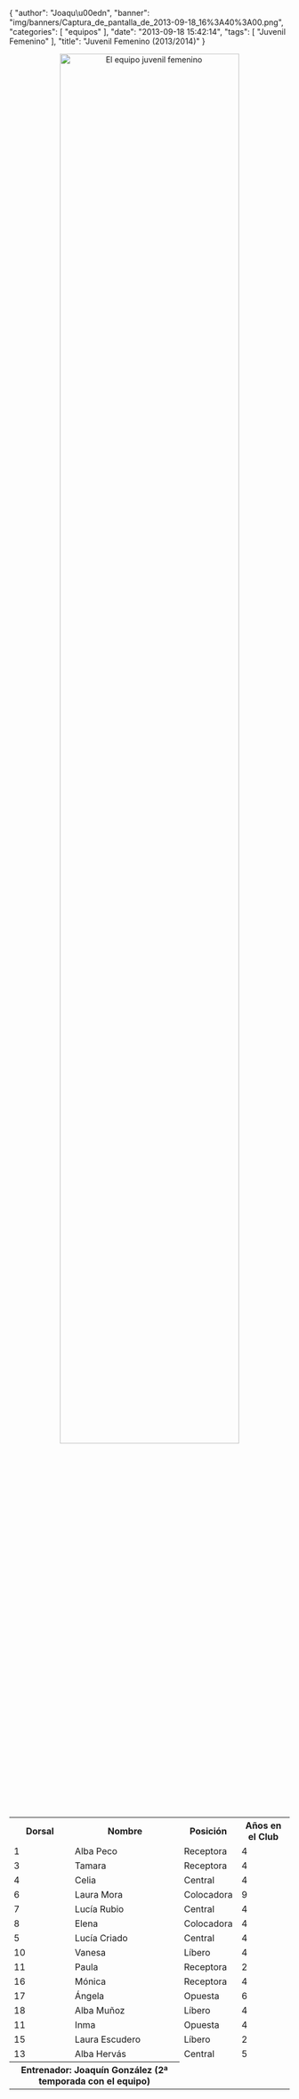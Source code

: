 {
  "author": "Joaqu\u00edn",
  "banner": "img/banners/Captura_de_pantalla_de_2013-09-18_16%3A40%3A00.png",
  "categories": [
    "equipos"
  ],
  "date": "2013-09-18 15:42:14",
  "tags": [
    "Juvenil Femenino"
  ],
  "title": "Juvenil Femenino (2013/2014)"
}

<center>
<a target="_new" href="http://www.advmiguelturra.org/drupal/sites/default/files/Captura%20de%20pantalla%20de%202013-09-18%2016%3A40%3A00.png">
<img alt="El equipo juvenil femenino" width="80%" align="center" src="http://www.advmiguelturra.org/drupal/sites/default/files/Captura%20de%20pantalla%20de%202013-09-18%2016%3A40%3A00.png"/> </a>
</center>

<p>&nbsp;</p>

<table align="center">
  <tr>
	<th>Dorsal</th>
	<th>Nombre</th>
	<th>Posición</th>
	<th>Años en el Club</th>
  </tr>

  <tr>
	<td>1</td>
	<td>Alba Peco</td>
	<td>Receptora</td>
	<td>4</td>
  </tr>

  <tr>
	<td>3</td>
	<td>Tamara</td>
	<td>Receptora</td>
	<td>4</td>
  </tr>

  <tr>
	<td>4</td>
	<td>Celia</td>
	<td>Central</td>
	<td>4</td>
  </tr>

  <tr>
	<td>6</td>
	<td>Laura Mora</td>
	<td>Colocadora</td>
	<td>9</td>
  </tr>

  <tr>
	<td>7</td>
	<td>Lucía Rubio</td>
	<td>Central</td>
	<td>4</td>
  </tr>

  <tr>
	<td>8</td>
	<td>Elena</td>
	<td>Colocadora</td>
	<td>4</td>
  </tr>

  <tr>
	<td>5</td>
	<td>Lucía Criado</td>
	<td>Central</td>
	<td>4</td>
  </tr>

  <tr>
	<td>10</td>
	<td>Vanesa</td>
	<td>Líbero</td>
	<td>4</td>
  </tr>

  <tr>
	<td>11</td>
	<td>Paula</td>
	<td>Receptora</td>
	<td>2</td>
  </tr>

  <tr>
	<td>16</td>
	<td>Mónica</td>
	<td>Receptora</td>
	<td>4</td>
  </tr>

  <tr>
	<td>17</td>
	<td>Ángela</td>
	<td>Opuesta</td>
	<td>6</td>
  </tr>

  <tr>
	<td>18</td>
	<td>Alba Muñoz</td>
	<td>Líbero</td>
	<td>4</td>
  </tr>

  <tr>
	<td>11</td>
	<td>Inma</td>
	<td>Opuesta</td>
	<td>4</td>
  </tr>

  <tr>
	<td>15</td>
	<td>Laura Escudero</td>
	<td>Líbero</td>
	<td>2</td>
  </tr>

  <tr>
	<td>13</td>
	<td>Alba Hervás</td>
	<td>Central</td>
	<td>5</td>
  </tr>

  <tr>
	<th colspan="2">Entrenador: Joaquín González (2ª temporada con el equipo)</td>
  </tr>
</table>
